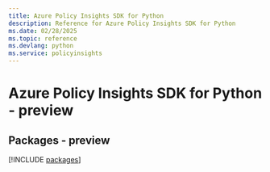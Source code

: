 ```yaml
---
title: Azure Policy Insights SDK for Python
description: Reference for Azure Policy Insights SDK for Python
ms.date: 02/28/2025
ms.topic: reference
ms.devlang: python
ms.service: policyinsights
---
```

# Azure Policy Insights SDK for Python - preview
## Packages - preview
[!INCLUDE [packages](policy-insights-index.md)]